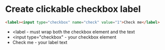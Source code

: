 # Create clickable checkbox label

```html
<label><input type="checkbox" name="check" value="1">Check me</label>
```

- <label - must wrap both the checkbox element and the text
- <input type="checkbox" - your checkbox element
- Check me - your label text
